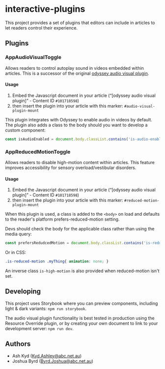 # interactive-plugins

This project provides a set of plugins that editors can include in articles to let readers control their experience.

## Plugins

### AppAudioVisualToggle

Allows readers to control autoplay sound in videos embedded within articles. This is a successor of the
original [odyssey audio visual plugin](https://github.dev/abcnews/odyssey-audio-visual-plugin).

#### Usage

1. Embed the Javascript document in your article (“[odyssey audio visual plugin]” - Content ID `#101718598`)
2. then insert the plugin into your article with this marker: `#audio-visual-plugin-mount`

This plugin integrates with Odyssey to enable audio in videos by default. The plugin also adds a class to the body should you want to develop a custom component:

```js
const isAudioEnabled = document.body.classList.contains('is-audio-enabled');
```

### AppReducedMotionToggle

Allows readers to disable high-motion content within articles. This feature improves accessibility for sensory overload/vestibular disorders.

#### Usage

1. Embed the Javascript document in your article (“[odyssey audio visual plugin]” - Content ID `#101718598`)
2. then insert the plugin into your article with this marker: `#reduced-motion-plugin-mount`

When this plugin is used, a class is added to the `<body>` on load and defaults to the reader's platform prefers-reduced-motion setting.

Devs should check the body for the applicable class rather than using the media query:

```js
const prefersRedudcedMotion = document.body.classList.contains('is-reduced-motion');
```

Or in CSS:

```css
.is-reduced-motion .myThing{ animation: none; }
```

 An inverse class `is-high-motion` is also provided when reduced-motion isn't set.

## Developing

This project uses Storybook where you can preview components, including light & dark variants: `npm run storybook`.

The audio visual plugin functionality is best tested in production using the Resource Override plugin, or by creating your own document to link to your development server: `npm run dev`.

## Authors

- Ash Kyd ([Kyd.Ashley@abc.net.au](mailto:Kyd.Ashley@abc.net.au))
- Joshua Byrd ([Byrd.Joshua@abc.net.au](mailto:Byrd.Joshua@abc.net.au))